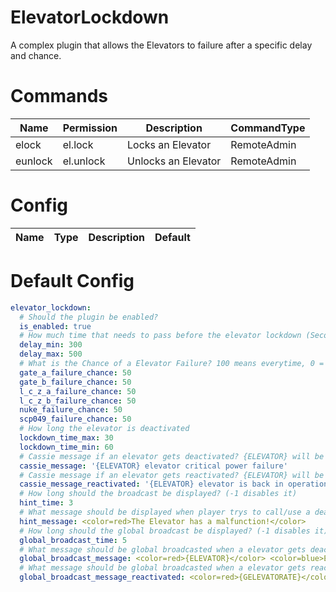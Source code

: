 # ElevatorLockdown
A complex plugin that allows the Elevators to failure after a specific delay and chance.

# Commands
Name | Permission | Description | CommandType
---- | ---------- | ----------- | -----------
elock | el.lock | Locks an Elevator | RemoteAdmin
eunlock | el.unlock | Unlocks an Elevator | RemoteAdmin

# Config
Name | Type | Description | Default
---- | ---- | ----------- | -------


# Default Config
```yml
elevator_lockdown:
  # Should the plugin be enabled?
  is_enabled: true
  # How much time that needs to pass before the elevator lockdown (Seconds)
  delay_min: 300
  delay_max: 500
  # What is the Chance of a Elevator Failure? 100 means everytime, 0 = disabled
  gate_a_failure_chance: 50
  gate_b_failure_chance: 50
  l_c_z_a_failure_chance: 50
  l_c_z_b_failure_chance: 50
  nuke_failure_chance: 50
  scp049_failure_chance: 50
  # How long the elevator is deactivated
  lockdown_time_max: 30
  lockdown_time_min: 60
  # Cassie message if an elevator gets deactivated? {ELEVATOR} will be replaced with the Elevator Names
  cassie_message: '{ELEVATOR} elevator critical power failure'
  # Cassie message if an elevator gets reactivated? {ELEVATOR} will be replaced with the Elevator Names
  cassie_message_reactivated: '{ELEVATOR} elevator is back in operational mode'
  # How long should the broadcast be displayed? (-1 disables it)
  hint_time: 3
  # What message should be displayed when player trys to call/use a deactivated Elevator?
  hint_message: <color=red>The Elevator has a malfunction!</color>
  # How long should the global broadcast be displayed? (-1 disables it)
  global_broadcast_time: 5
  # What message should be global broadcasted when a elevator gets deactivated? {ELEVATOR} will be replaced with the Elevator Names
  global_broadcast_message: <color=red>{ELEVATOR}</color> <color=blue>Elevator Critical Power Failure! Rebooting!</color>
  # What message should be global broadcasted when a elevator gets reactivated? {ELEVATOR} will be replaced with the Elevator Names
  global_broadcast_message_reactivated: <color=red>{GELEVATORATE}</color> <color=green>Elevator back in operational mode</color>
```
